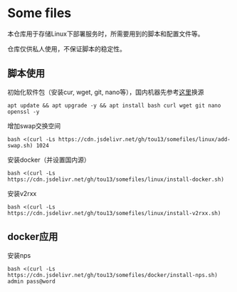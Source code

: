 # Some files

本仓库用于存储Linux下部署服务时，所需要用到的脚本和配置文件等。

仓库仅供私人使用，不保证脚本的稳定性。

## 脚本使用
初始化软件包（安装cur, wget, git, nano等），国内机器先参考[这里](https://mirror.nju.edu.cn/mirrorz-help/debian/?mirror=NJU)换源
```
apt update && apt upgrade -y && apt install bash curl wget git nano openssl -y
```
增加swap交换空间
```
bash <(curl -Ls https://cdn.jsdelivr.net/gh/tou13/somefiles/linux/add-swap.sh) 1024
```
安装docker（并设置国内源）
```
bash <(curl -Ls https://cdn.jsdelivr.net/gh/tou13/somefiles/linux/install-docker.sh)
```
安装v2rxx
```
bash <(curl -Ls https://cdn.jsdelivr.net/gh/tou13/somefiles/linux/install-v2rxx.sh)
```

## docker应用
安装nps
```
bash <(curl -Ls https://cdn.jsdelivr.net/gh/tou13/somefiles/docker/install-nps.sh) admin pass@word
```